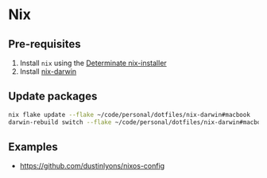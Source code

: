 # Nix

## Pre-requisites

1. Install `nix` using the [Determinate nix-installer](https://github.com/DeterminateSystems/nix-installer)
2. Install [nix-darwin](https://github.com/LnL7/nix-darwin)

## Update packages

```bash
nix flake update --flake ~/code/personal/dotfiles/nix-darwin#macbook
darwin-rebuild switch --flake ~/code/personal/dotfiles/nix-darwin#macbook
```

## Examples

- https://github.com/dustinlyons/nixos-config
